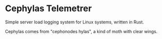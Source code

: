 # Cephylas Telemetrer
Simple server load logging system for Linux systems,
written in Rust.

Cephylas comes from "cephonodes hylas", a kind of moth with clear wings.


